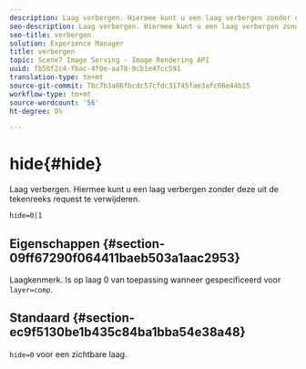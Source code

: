```yaml
---
description: Laag verbergen. Hiermee kunt u een laag verbergen zonder deze uit de tekenreeks request te verwijderen.
seo-description: Laag verbergen. Hiermee kunt u een laag verbergen zonder deze uit de tekenreeks request te verwijderen.
seo-title: verbergen
solution: Experience Manager
title: verbergen
topic: Scene7 Image Serving - Image Rendering API
uuid: fb50f2c4-fbac-4f0e-aa78-9cb1e47cc591
translation-type: tm+mt
source-git-commit: 7bc7b3a86fbcdc57cfdc31745fae3afc06e44b15
workflow-type: tm+mt
source-wordcount: '56'
ht-degree: 0%

---
```



# hide{#hide}

Laag verbergen. Hiermee kunt u een laag verbergen zonder deze uit de tekenreeks request te verwijderen.

`hide=0|1`

## Eigenschappen {#section-09ff67290f064411baeb503a1aac2953}

Laagkenmerk. Is op laag 0 van toepassing wanneer gespecificeerd voor `layer=comp`.

## Standaard {#section-ec9f5130be1b435c84ba1bba54e38a48}

`hide=0` voor een zichtbare laag.

